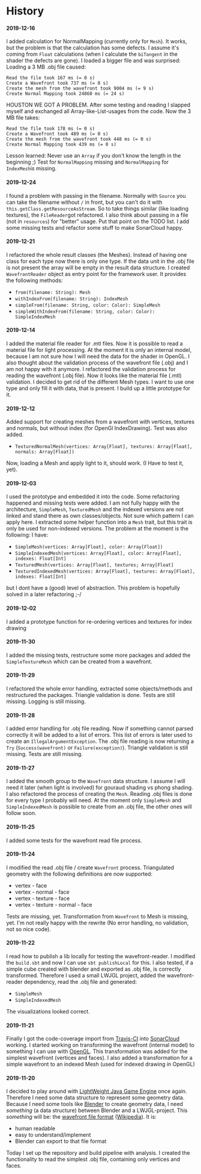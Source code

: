 # History

#### 2019-12-16
I added calculation for NormalMapping (currently only for `Mesh`).
It works, but the problem is that the calculation has some defects.
I assume it's coming from `Float` calculations (when I calculate the `biTangent` in the shader the defects are gone).
I loaded a bigger file and was surprised:
Loading a 3 MB .obj file caused:
```
Read the file took 167 ms (= 0 s)
Create a Wavefront took 737 ms (= 0 s)
Create the mesh from the wavefront took 9004 ms (= 9 s)
Create Normal Mapping took 24860 ms (= 24 s)
```
HOUSTON WE GOT A PROBLEM. 
After some testing and reading I slapped myself and exchanged all Array-like-List-usages from the code.
Now the 3 MB file takes:
```
Read the file took 178 ms (= 0 s)
Create a Wavefront took 489 ms (= 0 s)
Create the mesh from the wavefront took 448 ms (= 0 s)
Create Normal Mapping took 439 ms (= 0 s)
```
Lesson learned: Never use an `Array` if you don't know the length in the beginning ;)
Test for `NormalMapping` missing and `NormalMapping` for `IndexMesh`is missing.

#### 2019-12-24
I found a problem with passing in the filename. 
Normally with `Source` you can take the filename without `/` in front, but you can't do it with `this.getClass.getResourceAsStream`.
So to take things similar (like loading textures), the `FileReader`got refactored.
I also think about passing in a file (not in `resources`) for "better" usage.
Put that point on the TODO list.
I add some missing tests and refactor some stuff to make SonarCloud happy.

#### 2019-12-21
I refactored the whole result classes (the Meshes).
Instead of having one class for each type now there is only one type.
If the data unit in the .obj file is not present the array will be empty in the result data structure.
I created `WavefrontReader` object as entry point for the framework user.
It provides the following methods:
* `from(filename: String): Mesh`
* `withIndexFrom(filename: String): IndexMesh`
* `simpleFrom(filename: String, color: Color): SimpleMesh`
* `simpleWithIndexFrom(filename: String, color: Color): SimpleIndexMesh` 

#### 2019-12-14
I added the material file reader for .mtl files. 
Now it is possible to read a material file for light processing.
At the moment it is only an internal model, because I am not sure how I will need the data for the shader in OpenGL.
I also thought about the validation process of the wavefront file (.obj) and I am not happy with it anymore.
I refactored the validation process for reading the wavefront (.obj file).
Now it looks like the material file (.mtl) validation.
I decided to get rid of the different Mesh types.
I want to use one type and only fill it with data, that is present.
I build up a little prototype for it.

#### 2019-12-12
Added support for creating meshes from a wavefront with vertices, textures and normals, but without index (for OpenGl IndexDrawing).
Test was also added.
* `TexturedNormalMesh(vertices: Array[Float], textures: Array[Float], normals: Array[Float])`

Now, loading a Mesh and apply light to it, should work. (I Have to test it, yet).

#### 2019-12-03
I used the prototype and embedded it into the code.
Some refactoring happened and missing tests were added.
I am not fully happy with the architecture, `SimpleMesh`, `TexturedMesh` and the indexed versions are not linked and stand there as own classes/objects.
Not sure which pattern I can apply here.
I  extracted some helper function into a `Mesh` trait, but this trait is only be used for non-indexed versions.
The problem at the moment is the following: I have:

* `SimpleMesh(vertices: Array[Float], color: Array[Float])`
* `SimpleIndexedMesh(vertices: Array[Float], color: Array[Float], indexes: Float[Int]`
* `TexturedMesh(vertices: Array[Float], textures; Array[Float]`
* `TexturedIndexedMesh(vertices: Array[Float], textures: Array[Float], indexes: Float[Int]`

but I dont have a (good) level of abstraction.
This problem is hopefully solved in a later refactoring ;-/

#### 2019-12-02
I added a prototype function for re-ordering vertices and textures for index drawing

#### 2019-11-30
I added the missing tests, restructure some more packages and added the `SimpleTextureMesh` which can be created from a wavefront.

#### 2019-11-29
I refactored the whole error handling, extracted some objects/methods and restructured the packages.
Triangle validation is done.
Tests are still missing.
Logging is still missing.

#### 2019-11-28
I added error handling for .obj file reading.
Now if something cannot parsed correctly it will be added to a list of errors.
This list of errors is later used to create an `IllegalArgumentException`.
The .obj file reading is now returning a `Try` (`Success(wavefront)` or `Failure(exception)`).
Triangle validation is still missing.
Tests are still missing.

#### 2019-11-27
I added the smooth group to the `Wavefront` data structure. 
I assume I will need it later (when light is involved) for gouraud shading vs phong shading.
I also refactored the process of creating the `Mesh`.
Reading .obj files is done for every type I probably will need.
At the moment only `SimpleMesh` and `SimpleIndexedMesh` is possible to create from an .obj file, the other ones will follow soon.

#### 2019-11-25
I added some tests for the wavefront read file process.

#### 2019-11-24
I modified the read .obj file / create `Wavefront` process.
Triangulated geometry with the following definitions are now supported:
* vertex - face
* vertex - normal - face
* vertex - texture - face
* vertex - texture - normal - face

Tests are missing, yet.
Transformation from `Wavefront` to Mesh is missing, yet.
I'm not really happy with the rewrite (No error handling, no validation, not so nice code).

#### 2019-11-22
I read how to publish a lib locally for testing the wavefront-reader.
I modified the `build.sbt` and now I can use `sbt publishLocal` for this.
I also tested, if a simple cube created with blender and exported as .obj file, is correctly transformed.
Therefore I used a small LWJGL project, added the wavefront-reader dependency, read the .obj file and generated:
* `SimpleMesh`
* `SimpleIndexedMesh`

The visualizations looked correct.

#### 2019-11-21
Finally I got the code-coverage import from [Travis-CI][travis-ci] into [SonarCloud][sonarcloud] working.
I started working on transforming the wavefront (internal model) to something I can use with [OpenGL][opengl].
This transformation was added for the simplest wavefront (vertices and faces). 
I also added a transformation for a simple wavefront to an indexed Mesh (used for indexed drawing in OpenGL)

#### 2019-11-20
I decided to play around with [LightWeight Java Game Engine][lwjgl] once again.
Therefore I need some data structure to represent some geometry data.
Because I need some tools like [Blender][blender] to create geometry data, I need _something_ (a data structure) between Blender and a LWJGL-project.
This _something_ will be: the [wavefront file format][wavefront] ([Wikipedia][wavefront-wiki]).
It is:
* human readable
* easy to understand/implement
* Blender can export to that file format

Today I set up the repository and build pipeline with analysis.
I created the functionality to read the simplest .obj file, containing only vertices and faces. 

[blender]: https://www.blender.org/
[lwjgl]: https://www.lwjgl.org/
[opengl]: https://www.opengl.org/
[sonarcloud]: https://sonarcloud.io/dashboard?id=mwttg_wavefront-reader
[travis-ci]: https://github.com/mwttg/wavefront-reader
[wavefront]: http://paulbourke.net/dataformats/obj/
[wavefront-wiki]: https://en.wikipedia.org/wiki/Wavefront_.obj_file
